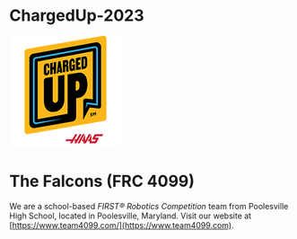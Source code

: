 # ChargedUp-2023
![ChargedUp-2023](./assets/chargedup_logo.png)

# The Falcons (FRC 4099)
We are a school-based _FIRST&reg; Robotics Competition_ team from Poolesville High School, located in Poolesville, Maryland. Visit our website at [https://www.team4099.com/](https://www.team4099.com).
